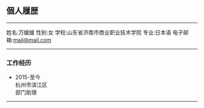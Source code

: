 

## 個人履歴
---
姓名:万媛媛
性别:女
学校:山东省济南市商业职业技术学院
专业:日本语
电子邮箱:mail@mail.com

---
### **工作经历**
- 2015-至今            
 杭州市滨江区                     
 部门助理

---

